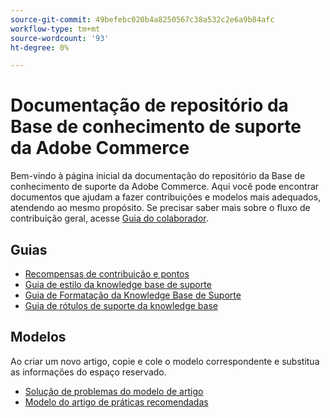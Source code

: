 ```yaml
---
source-git-commit: 49befebc020b4a8250567c38a532c2e6a9b84afc
workflow-type: tm+mt
source-wordcount: '93'
ht-degree: 0%

---
```

# Documentação de repositório da Base de conhecimento de suporte da Adobe Commerce

Bem-vindo à página inicial da documentação do repositório da Base de conhecimento de suporte da Adobe Commerce.
Aqui você pode encontrar documentos que ajudam a fazer contribuições e modelos mais adequados, atendendo ao mesmo propósito.
Se precisar saber mais sobre o fluxo de contribuição geral, acesse [Guia do colaborador](../.github/CONTRIBUTING.md).

## Guias

* [Recompensas de contribuição e pontos](contribution-points.md)
* [Guia de estilo da knowledge base de suporte](guides/support-kb-styleguide.md)
* [Guia de Formatação da Knowledge Base de Suporte](guides/kb-formatting-guide.md)
* [Guia de rótulos de suporte da knowledge base](guides/kb-labels-guide.md)

## Modelos

Ao criar um novo artigo, copie e cole o modelo correspondente e substitua as informações do espaço reservado.

* [Solução de problemas do modelo de artigo](article-templates/troubleshooting-template.md)
* [Modelo do artigo de práticas recomendadas](article-templates/best-practice-template.md)
